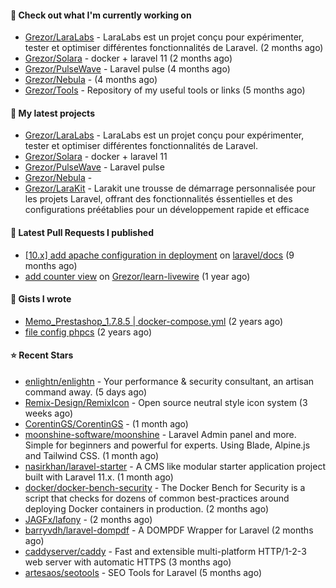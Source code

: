 #### 👷 Check out what I'm currently working on

- [Grezor/LaraLabs](https://github.com/Grezor/LaraLabs) - LaraLabs est un projet conçu pour expérimenter, tester et optimiser différentes fonctionnalités de Laravel. (2 months ago)
- [Grezor/Solara](https://github.com/Grezor/Solara) - docker &#43; laravel 11  (2 months ago)
- [Grezor/PulseWave](https://github.com/Grezor/PulseWave) - Laravel pulse (4 months ago)
- [Grezor/Nebula](https://github.com/Grezor/Nebula) -  (4 months ago)
- [Grezor/Tools](https://github.com/Grezor/Tools) - Repository of my useful tools or links (5 months ago)

#### 🌱 My latest projects

- [Grezor/LaraLabs](https://github.com/Grezor/LaraLabs) - LaraLabs est un projet conçu pour expérimenter, tester et optimiser différentes fonctionnalités de Laravel.
- [Grezor/Solara](https://github.com/Grezor/Solara) - docker &#43; laravel 11 
- [Grezor/PulseWave](https://github.com/Grezor/PulseWave) - Laravel pulse
- [Grezor/Nebula](https://github.com/Grezor/Nebula) - 
- [Grezor/LaraKit](https://github.com/Grezor/LaraKit) - Larakit une trousse de démarrage personnalisée pour les projets Laravel, offrant des fonctionnalités éssentielles et des configurations préétablies pour un développement rapide et efficace

#### 🔨 Latest Pull Requests I published

- [[10.x] add apache configuration in deployment](https://github.com/laravel/docs/pull/9349) on [laravel/docs](https://github.com/laravel/docs) (9 months ago)
- [add counter view](https://github.com/Grezor/learn-livewire/pull/1) on [Grezor/learn-livewire](https://github.com/Grezor/learn-livewire) (1 year ago)

#### 📓 Gists I wrote

- [Memo_Prestashop_1.7.8.5 | docker-compose.yml](https://gist.github.com/eb78b378ed9f40780dc077b361ead337) (2 years ago)
- [file config phpcs](https://gist.github.com/27d8a6056d2e171aed20c26699439861) (2 years ago)

#### ⭐ Recent Stars

- [enlightn/enlightn](https://github.com/enlightn/enlightn) - Your performance &amp; security consultant, an artisan command away. (5 days ago)
- [Remix-Design/RemixIcon](https://github.com/Remix-Design/RemixIcon) - Open source neutral style icon system (3 weeks ago)
- [CorentinGS/CorentinGS](https://github.com/CorentinGS/CorentinGS) -  (1 month ago)
- [moonshine-software/moonshine](https://github.com/moonshine-software/moonshine) - Laravel Admin panel and more. Simple for beginners and powerful for experts. Using Blade, Alpine.js and Tailwind CSS. (1 month ago)
- [nasirkhan/laravel-starter](https://github.com/nasirkhan/laravel-starter) - A CMS like modular starter application project built with Laravel 11.x. (1 month ago)
- [docker/docker-bench-security](https://github.com/docker/docker-bench-security) - The Docker Bench for Security is a script that checks for dozens of common best-practices around deploying Docker containers in production. (2 months ago)
- [JAGFx/lafony](https://github.com/JAGFx/lafony) -  (2 months ago)
- [barryvdh/laravel-dompdf](https://github.com/barryvdh/laravel-dompdf) - A DOMPDF Wrapper for Laravel (2 months ago)
- [caddyserver/caddy](https://github.com/caddyserver/caddy) - Fast and extensible multi-platform HTTP/1-2-3 web server with automatic HTTPS (3 months ago)
- [artesaos/seotools](https://github.com/artesaos/seotools) - SEO Tools for Laravel (5 months ago)
